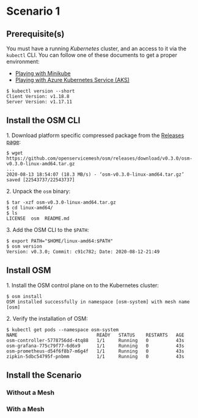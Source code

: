 # Scenario 1

## Prerequisite(s)

You must have a running _Kubernetes_ cluster, and an access to it via the `kubectl` CLI. You can follow one of these documents to get a proper environment:

* [Playing with Minikube](https://github.com/patricekrakow/learning-stuff/blob/master/playing-with-Minikube.md)
* [Playing with Azure Kubernetes Service (AKS)](https://github.com/patricekrakow/learning-stuff/blob/master/playing-with-AKS.md)

```text
$ kubectl version --short
Client Version: v1.18.8
Server Version: v1.17.11
```

## Install the OSM CLI

1\. Download platform specific compressed package from the [Releases page](https://github.com/openservicemesh/osm/releases):

```text
$ wget https://github.com/openservicemesh/osm/releases/download/v0.3.0/osm-v0.3.0-linux-amd64.tar.gz
...
2020-08-13 18:54:07 (18.3 MB/s) - ‘osm-v0.3.0-linux-amd64.tar.gz’ saved [22543737/22543737]
```

2\. Unpack the `osm` binary:

```text
$ tar -xzf osm-v0.3.0-linux-amd64.tar.gz
$ cd linux-amd64/
$ ls
LICENSE  osm  README.md
```

3\. Add the OSM CLI to the `$PATH`:

```text
$ export PATH="$HOME/linux-amd64:$PATH"
$ osm version
Version: v0.3.0; Commit: c91c782; Date: 2020-08-12-21:49
```

## Install OSM

1\. Install the OSM control plane on to the Kubernetes cluster:

```text
$ osm install
OSM installed successfully in namespace [osm-system] with mesh name [osm]
```

2\. Verify the installation of OSM:

```text
$ kubectl get pods --namespace osm-system
NAME                             READY   STATUS    RESTARTS   AGE
osm-controller-5778756dd-4tq88   1/1     Running   0          43s
osm-grafana-775c79f77-6d6x9      1/1     Running   0          43s
osm-prometheus-d54f6f8b7-m6g4f   1/1     Running   0          43s
zipkin-5dbc54795f-pnbmm          1/1     Running   0          43s
```

## Install the Scenario

### Without a Mesh

### With a Mesh